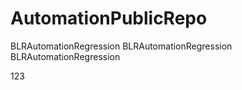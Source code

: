 # AutomationPublicRepo
BLRAutomationRegression
BLRAutomationRegression
BLRAutomationRegression

123

